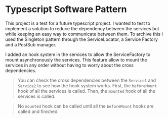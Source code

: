 # Typescript Software Pattern

This project is a test for a future typescript project. I wanted to test to implement a solution to reduce the dependency between the services but while keeping an easy way to communicate between them. To archive this I used the Singleton pattern through the ServiceLocator, a Service Factory and a PostSub manager.

I added an hook system in the services to allow the ServiceFactory to mount asynchronously the services. This feature allow to mount the services in any order without having to worry about the cross dependencies.

> You can check the cross dependencies between the `Service1` and `Service2` to see how the hook system works. First, the `beforeMount` hook of all the services is called. Then, the `mounted` hook of all the services is called.

> No `mounted` hook can be called until all the `beforeMount` hooks are called and finished.